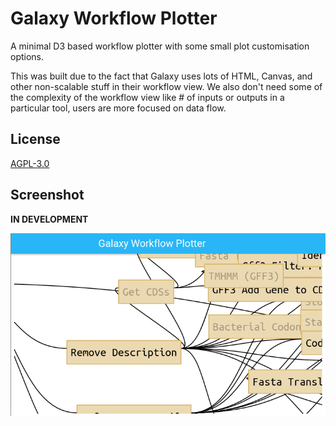 # Galaxy Workflow Plotter

A minimal D3 based workflow plotter with some small plot customisation options.

This was built due to the fact that Galaxy uses lots of HTML, Canvas, and other
non-scalable stuff in their workflow view. We also don't need some of the
complexity of the workflow view like # of inputs or outputs in a particular
tool, users are more focused on data flow.

## License

[AGPL-3.0](http://opensource.org/licenses/AGPL-3.0)

## Screenshot

**IN DEVELOPMENT**

![](./media/screenshot.png)

